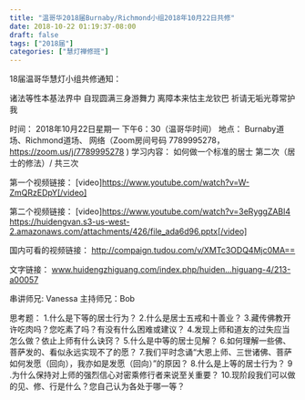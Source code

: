 ```yaml
---
title: "温哥华2018届Burnaby/Richmond小组2018年10月22日共修"
date: 2018-10-22 01:19:37-08:00
draft: false
tags: ["2018届"]
categories: ["慧灯禅修班"]
---
```

18届温哥华慧灯小组共修通知：

诸法等性本基法界中
自现圆满三身游舞力
离障本来怙主龙钦巴
祈请无垢光尊常护我

时间：
2018年10月22日星期一 下午6：30（温哥华时间）
地点：
Burnaby道场、Richmond道场、 网络（Zoom房间号码 7789995278，https://zoom.us/j/7789995278 )
学习内容：
如何做一个标准的居士 第二次（居士的修法）/ 共三次

第一个视频链接：
[video]https://www.youtube.com/watch?v=W-ZmQRzEDpY[/video]


第二个视频链接：
[video]https://www.youtube.com/watch?v=3eRyggZABl4   https://huidengvan.s3-us-west-2.amazonaws.com/attachments/426/file_ada6d96.pptx[/video]


国内可看的视频链接：
http://compaign.tudou.com/v/XMTc3ODQ4Mjc0MA== 

文字链接： www.huidengzhiguang.com/index.php/huiden...higuang-4/213-a00057 

串讲师兄: Vanessa
主持师兄：Bob

思考题：
1.什么是下等的居士行为？
2.什么是居士五戒和十善业？
3.藏传佛教开许吃肉吗？您吃素了吗？有没有什么困难或建议？
4.发现上师和道友的过失应当怎么做？依止上师有什么诀窍？
5.什么是中等的居士见解？
6.如何理解一些佛、菩萨发的、看似永远实现不了的愿？
7.我们平时念诵“大恩上师、三世诸佛、菩萨如何发愿（回向），我亦如是发愿（回向）”的原因？
8.什么是上等的居士行为？
9 .为什么保持对上师的强烈信心对密乘修行者来说至关重要？
10.现阶段我们可以做的见、修、行是什么？您自己认为各处于哪一等？
